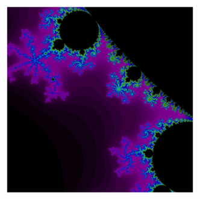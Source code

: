 <img src='x_min--0.7--x_max--0.5--y_min-0.4--y_max-0.6--res_step-0.0001-mandelbrot.png' width='600'>

<!--
**morganlbruce/morganlbruce** is a ✨ _special_ ✨ repository because its `README.md` (this file) appears on your GitHub profile.

Here are some ideas to get you started:

- 🔭 I’m currently working on ...
- 🌱 I’m currently learning ...
- 👯 I’m looking to collaborate on ...
- 🤔 I’m looking for help with ...
- 💬 Ask me about ...
- 📫 How to reach me: ...
- 😄 Pronouns: ...
- ⚡ Fun fact: ...
-->
